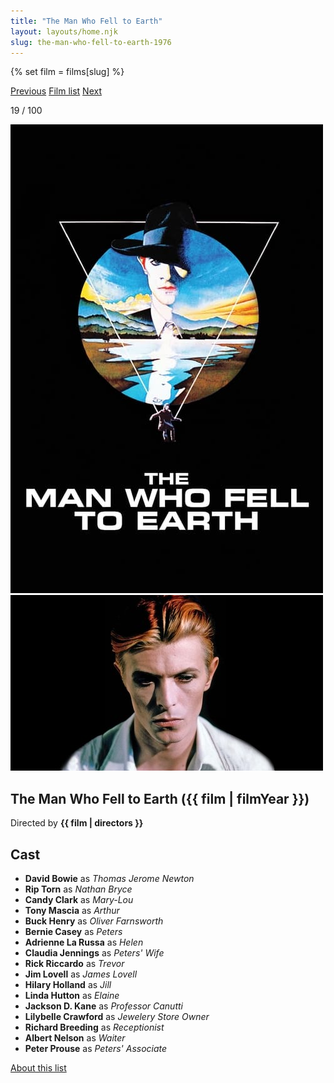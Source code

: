 ```yaml
---
title: "The Man Who Fell to Earth"
layout: layouts/home.njk
slug: the-man-who-fell-to-earth-1976
---
```


{% set film = films[slug] %}

<nav class="films">
  <a class="prev" href="../three-days-of-the-condor-1975">Previous</a>
  <a href="../">Film list</a>
  <a class="next" href="../the-deer-hunter-1978">Next</a>
</nav>

<p>19 / 100</p>

<article class="film">
  <div class="backdrop-and-poster">
    <img class="poster" src="../films/posters/the-man-who-fell-to-earth-1976.jpg" alt="">
    <img class="backdrop" src="../films/backdrops/the-man-who-fell-to-earth-1976.jpg" alt="">
  </div>

  <h1>The Man Who Fell to Earth ({{ film | filmYear }})</h1>

  

  <p class="director">
    Directed by <strong>{{ film | directors }}</strong>
  </p>


  <h2>
    Cast
  </h2>
  <ul>
            <li><strong>David Bowie</strong> as <em>Thomas Jerome Newton</em></li>
        <li><strong>Rip Torn</strong> as <em>Nathan Bryce</em></li>
        <li><strong>Candy Clark</strong> as <em>Mary-Lou</em></li>
        <li><strong>Tony Mascia</strong> as <em>Arthur</em></li>
        <li><strong>Buck Henry</strong> as <em>Oliver Farnsworth</em></li>
        <li><strong>Bernie Casey</strong> as <em>Peters</em></li>
        <li><strong>Adrienne La Russa</strong> as <em>Helen</em></li>
        <li><strong>Claudia Jennings</strong> as <em>Peters' Wife</em></li>
        <li><strong>Rick Riccardo</strong> as <em>Trevor</em></li>
        <li><strong>Jim Lovell</strong> as <em>James Lovell</em></li>
        <li><strong>Hilary Holland</strong> as <em>Jill</em></li>
        <li><strong>Linda Hutton</strong> as <em>Elaine</em></li>
        <li><strong>Jackson D. Kane</strong> as <em>Professor Canutti</em></li>
        <li><strong>Lilybelle Crawford</strong> as <em>Jewelery Store Owner</em></li>
        <li><strong>Richard Breeding</strong> as <em>Receptionist</em></li>
        <li><strong>Albert Nelson</strong> as <em>Waiter</em></li>
        <li><strong>Peter Prouse</strong> as <em>Peters' Associate</em></li>
  </ul>
</article>
<footer>
  <a href="../about">About this list</a>
</footer>
